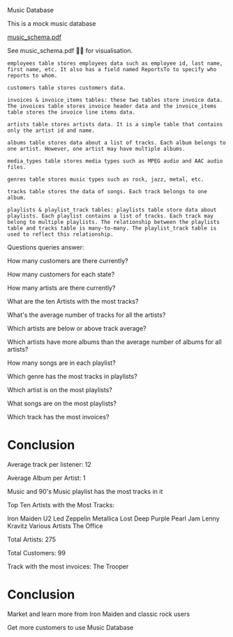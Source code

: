 Music Database

This is a mock music database

[music_schema.pdf](https://github.com/Ducky-007/MusicData/files/11781959/music_schema.pdf)


See music_schema.pdf ☝🏻 for visualisation.

    employees table stores employees data such as employee id, last name, first name, etc. It also has a field named ReportsTo to specify who reports to whom.
    
    customers table stores customers data.
    
    invoices & invoice_items tables: these two tables store invoice data. The invoices table stores invoice header data and the invoice_items table stores the invoice line items data.
    
    artists table stores artists data. It is a simple table that contains only the artist id and name.
    
    albums table stores data about a list of tracks. Each album belongs to one artist. However, one artist may have multiple albums.
    
    media_types table stores media types such as MPEG audio and AAC audio files.
    
    genres table stores music types such as rock, jazz, metal, etc.
    
    tracks table stores the data of songs. Each track belongs to one album.
    
    playlists & playlist_track tables: playlists table store data about playlists. Each playlist contains a list of tracks. Each track may belong to multiple playlists. The relationship between the playlists table and tracks table is many-to-many. The playlist_track table is used to reflect this relationship.

Questions queries answer:

How many customers are there currently?

How many customers for each state?

How many artists are there currently?

What are the ten Artists with the most tracks?

What's the average number of tracks for all the artists?

Which artists are below or above track average?

Which artists have more albums than the average number of albums for all artists?

How many songs are in each playlist?

Which genre has the most tracks in playlists?

Which artist is on the most playlists?

What songs are on the most playlists?

Which track has the most invoices?

# Conclusion

Average track per listener: 12

Average Album per Artist: 1

Music and 90's Music playlist has the most tracks in it

Top Ten Artists with the Most Tracks:

Iron Maiden
U2
Led Zeppelin
Metallica
Lost
Deep Purple
Pearl Jam
Lenny Kravitz
Various Artists
The Office

Total Artists: 275

Total Customers: 99

Track with the most invoices: The Trooper

# Conclusion
Market and learn more from Iron Maiden and classic rock users

Get more customers to use Music Database

